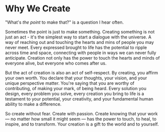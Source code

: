 # Why We Create

"What's *the point* to make that?" is a question I hear often.

Sometimes the point is just to make something. Creating something is not just an act - it's the simplest way to start a dialogue with the universe. A way of reaching out and touching the hearts and mins of people you may never meet. Every expressed brought to life has the potential to ripple across time and space, connecting with people in ways we can never fully anticipate. Creation not only has the power to touch the hearts and minds of everyone alive, but everyone who comes after us. 

But the act of creation is also an act of self-respect. By creating, you affirm your own worth. You declare that your thoughts, your vision, and your unique perspective matter. You're saying that you are worthy of contributing, of making your mark, of being heard. Every solution you design, every problem you solve, every creation you bring to life is a testament to your potential, your creativity, and your fundamental human ability to make a difference.

So create without fear. Create with passion. Create knowing that your work — no matter how small it might seem — has the power to touch, to heal, to inspire, and to transform. Your creation is a gift to the world and to yourself.